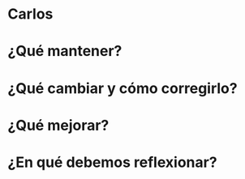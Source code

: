 # Carlos

# ¿Qué mantener?

# ¿Qué cambiar y cómo corregirlo?

# ¿Qué mejorar?

# ¿En qué debemos reflexionar?
